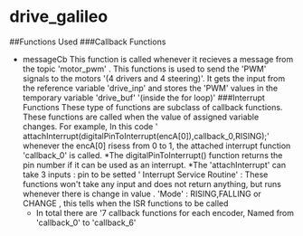 # drive_galileo
##Functions Used
###Callback Functions 
* messageCb
  This function is called whenever it recieves a message from the topic 'motor_pwm' . This functions is used to send the 'PWM' signals to the motors '(4 drivers and 4 steering)'. It gets the input from the reference variable 'drive_inp' and stores the 'PWM' values in the temporary variable 'drive_buf' '(inside the for loop)'
###Interrupt Functions
    These type of functions are subclass of callback functions. These functions are called when the value of assigned variable changes. For example, In this code ' attachInterrupt(digitalPinToInterrupt(encA[0]),callback_0,RISING);' whenever the encA[0] risess from 0 to 1, the attached interrupt function 'callback_0' is called.
  *The digitalPinToInterrupt() function  returns the pin number if it can be used as an interrupt.
  *The 'attachInterrupt' can take 3 inputs : pin to be setted
                                           ' Interrupt Service Routine' : These functions won't take any input and does not return anything, but runs whenever there is change in value .
                                           'Mode' : RISING,FALLING or CHANGE , this tells when the ISR functions to be called
  * In total there are '7 callback functions for each encoder, Named from 'callback_0' to 'callback_6'
